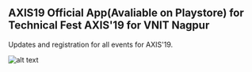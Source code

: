 ## AXIS19 Official App(Avaliable on Playstore) for Technical Fest AXIS'19 for VNIT Nagpur

Updates and registration for all events for AXIS'19.


![alt text](https://drive.google.com/file/d/1sCvuErSaMW9IYcs2Tiz_fmvXOqvdjRYV/view?usp=sharing)
